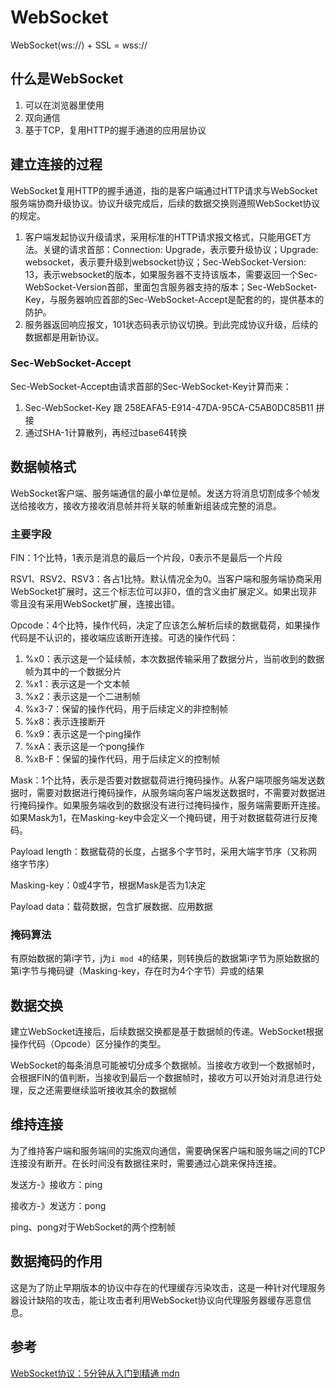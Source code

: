 # WebSocket
WebSocket(ws://) + SSL = wss:// 

## 什么是WebSocket
1. 可以在浏览器里使用
2. 双向通信
3. 基于TCP，复用HTTP的握手通道的应用层协议

## 建立连接的过程
WebSocket复用HTTP的握手通道，指的是客户端通过HTTP请求与WebSocket服务端协商升级协议。协议升级完成后，后续的数据交换则遵照WebSocket协议的规定。

1. 客户端发起协议升级请求，采用标准的HTTP请求报文格式，只能用GET方法。关键的请求首部：Connection: Upgrade，表示要升级协议；Upgrade: websocket，表示要升级到websocket协议；Sec-WebSocket-Version: 13，表示websocket的版本，如果服务器不支持该版本，需要返回一个Sec-WebSocket-Version首部，里面包含服务器支持的版本；Sec-WebSocket-Key，与服务器响应首部的Sec-WebSocket-Accept是配套的的，提供基本的防护。
2. 服务器返回响应报文，101状态码表示协议切换。到此完成协议升级，后续的数据都是用新协议。

### Sec-WebSocket-Accept
Sec-WebSocket-Accept由请求首部的Sec-WebSocket-Key计算而来：
1. Sec-WebSocket-Key 跟 258EAFA5-E914-47DA-95CA-C5AB0DC85B11 拼接
2. 通过SHA-1计算散列，再经过base64转换

## 数据帧格式
WebSocket客户端、服务端通信的最小单位是帧。发送方将消息切割成多个帧发送给接收方，接收方接收消息帧并将关联的帧重新组装成完整的消息。

### 主要字段

FIN：1个比特，1表示是消息的最后一个片段，0表示不是最后一个片段

RSV1、RSV2、RSV3：各占1比特。默认情况全为0。当客户端和服务端协商采用WebSocket扩展时，这三个标志位可以非0，值的含义由扩展定义。如果出现非零且没有采用WebSocket扩展，连接出错。

Opcode：4个比特，操作代码，决定了应该怎么解析后续的数据载荷，如果操作代码是不认识的，接收端应该断开连接。可选的操作代码：
1. %x0：表示这是一个延续帧，本次数据传输采用了数据分片，当前收到的数据帧为其中的一个数据分片
2. %x1：表示这是一个文本帧
3. %x2：表示这是一个二进制帧
4. %x3-7：保留的操作代码，用于后续定义的非控制帧
5. %x8：表示连接断开
6. %x9：表示这是一个ping操作
7. %xA：表示这是一个pong操作
8. %xB-F：保留的操作代码，用于后续定义的控制帧

Mask：1个比特，表示是否要对数据载荷进行掩码操作。从客户端项服务端发送数据时，需要对数据进行掩码操作，从服务端向客户端发送数据时，不需要对数据进行掩码操作。如果服务端收到的数据没有进行过掩码操作，服务端需要断开连接。如果Mask为1，在Masking-key中会定义一个掩码键，用于对数据载荷进行反掩码。

Payload length：数据载荷的长度，占据多个字节时，采用大端字节序（又称网络字节序）

Masking-key：0或4字节，根据Mask是否为1决定

Payload data：载荷数据，包含扩展数据、应用数据

### 掩码算法
有原始数据的第i字节，j为```i mod 4```的结果，则转换后的数据第i字节为原始数据的第i字节与掩码键（Masking-key，存在时为4个字节）异或的结果

## 数据交换
建立WebSocket连接后，后续数据交换都是基于数据帧的传递。WebSocket根据操作代码（Opcode）区分操作的类型。

WebSocket的每条消息可能被切分成多个数据帧。当接收方收到一个数据帧时，会根据FIN的值判断，当接收到最后一个数据帧时，接收方可以开始对消息进行处理，反之还需要继续监听接收其余的数据帧

## 维持连接
为了维持客户端和服务端间的实施双向通信，需要确保客户端和服务端之间的TCP连接没有断开。在长时间没有数据往来时，需要通过心跳来保持连接。

发送方-》接收方：ping

接收方-》发送方：pong

ping、pong对于WebSocket的两个控制帧

## 数据掩码的作用
这是为了防止早期版本的协议中存在的代理缓存污染攻击，这是一种针对代理服务器设计缺陷的攻击，能让攻击者利用WebSocket协议向代理服务器缓存恶意信息。



## 参考
[WebSocket协议：5分钟从入门到精通 ](https://www.cnblogs.com/chyingp/p/websocket-deep-in.html)
[mdn](https://developer.mozilla.org/en-US/docs/Web/API/WebSockets_API)